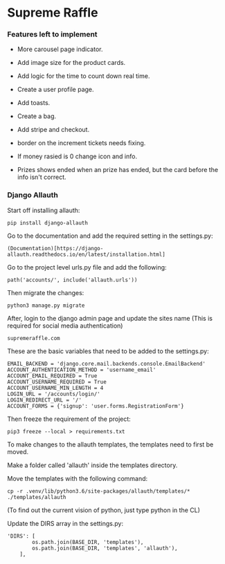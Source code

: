 # Supreme Raffle

### Features left to implement

- More carousel page indicator.
- Add image size for the product cards.
- Add logic for the time to count down real time.
- Create a user profile page.
- Add toasts.
- Create a bag.
- Add stripe and checkout.
- border on the increment tickets needs fixing.
- If money rasied is 0 change icon and info.

- Prizes shows ended when an prize has ended, but the card before the info isn't correct.

### Django Allauth

Start off installing allauth:

    pip install django-allauth

Go to the documentation and add the required setting in the settings.py:

    (Documentation)[https://django-allauth.readthedocs.io/en/latest/installation.html]

Go to the project level urls.py file and add the following:

    path('accounts/', include('allauth.urls'))

Then migrate the changes:

    python3 manage.py migrate

After, login to the django admin page and update the sites name (This is required for social media authentication)

    supremeraffle.com

These are the basic variables that need to be added to the settings.py:

    EMAIL_BACKEND = 'django.core.mail.backends.console.EmailBackend'
    ACCOUNT_AUTHENTICATION_METHOD = 'username_email'
    ACCOUNT_EMAIL_REQUIRED = True
    ACCOUNT_USERNAME_REQUIRED = True
    ACCOUNT_USERNAME_MIN_LENGTH = 4
    LOGIN_URL = '/accounts/login/'
    LOGIN_REDIRECT_URL = '/'
    ACCOUNT_FORMS = {'signup': 'user.forms.RegistrationForm'}

Then freeze the requirement of the project:

    pip3 freeze --local > requirements.txt

To make changes to the allauth templates, the templates need to first be moved.

Make a folder called 'allauth' inside the templates directory.

Move the templates with the following command:

    cp -r .venv/lib/python3.6/site-packages/allauth/templates/* ./templates/allauth

(To find out the current vision of python, just type python in the CL)

Update the DIRS array in the settings.py:

    'DIRS': [
            os.path.join(BASE_DIR, 'templates'),
            os.path.join(BASE_DIR, 'templates', 'allauth'),
        ],